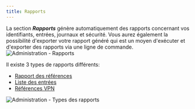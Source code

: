 ```yaml
---
title: Rapports
---
```

La section ***Rapports*** génère automatiquement des rapports concernant vos identifiants, entrées, journaux et sécurité. Vous aurez également la possibilité d'exporter votre rapport généré qui est un moyen d'exécuter et d'exporter des rapports via une ligne de commande.  
![Administration - Rapports](https://webdevolutions.azureedge.net/docs/fr/rdm/mac/clip4207.png) 

Il existe 3 types de rapports différents:  

* [Rapport des références](/fr/rdm/mac/commands/administration/reports/credential-entry/) 
* [Liste des entrées](/fr/rdm/mac/commands/administration/reports/entry-list/) 
* [Références VPN](/fr/rdm/mac/commands/administration/reports/vpn-references/)  

![Administration - Types des rapports](https://webdevolutions.azureedge.net/docs/fr/rdm/mac/clip4209.png) 
